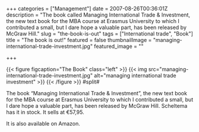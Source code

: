+++
categories = ["Management"]
date = 2007-08-26T00:36:01Z
description = "The book called Managing International Trade & Investment, the new text book for the MBA course at Erasmus University to which I contributed a small, but I dare hope a valuable part, has been released by McGraw Hill."
slug = "the-book-is-out"
tags = ["International trade", "Book"]
title = "The book is out!"
featured = false
thumbnailImage = "managing-international-trade-investment.jpg"
featured_image = ""

+++

{{< figure figcaption="The Book" class="left" >}}
	{{< img src="managing-international-trade-investment.jpg"   alt="managing international trade investment" >}}
{{< /figure >}}
#split#

The book “Managing International Trade & Investment”, the new text book for the MBA course at Erasmus University to which I contributed a small, but I dare hope a valuable part, has been released by McGraw Hill. Scheltema has it in stock. It sells at €57,95.

It is also available on Amazon.

